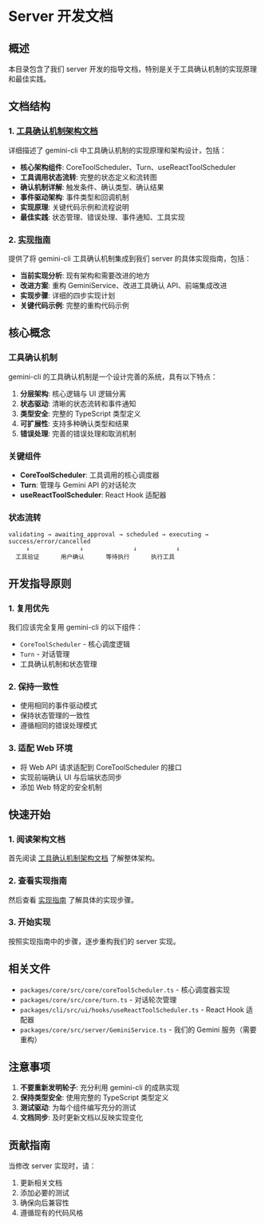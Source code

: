# Server 开发文档

## 概述

本目录包含了我们 server 开发的指导文档，特别是关于工具确认机制的实现原理和最佳实践。

## 文档结构

### 1. [工具确认机制架构文档](./tool-confirmation-architecture.md)

详细描述了 gemini-cli 中工具确认机制的实现原理和架构设计，包括：

- **核心架构组件**: CoreToolScheduler、Turn、useReactToolScheduler
- **工具调用状态流转**: 完整的状态定义和流转图
- **确认机制详解**: 触发条件、确认类型、确认结果
- **事件驱动架构**: 事件类型和回调机制
- **实现原理**: 关键代码示例和流程说明
- **最佳实践**: 状态管理、错误处理、事件通知、工具实现

### 2. [实现指南](./implementation-guide.md)

提供了将 gemini-cli 工具确认机制集成到我们 server 的具体实现指南，包括：

- **当前实现分析**: 现有架构和需要改进的地方
- **改进方案**: 重构 GeminiService、改进工具确认 API、前端集成改进
- **实现步骤**: 详细的四步实现计划
- **关键代码示例**: 完整的重构代码示例

## 核心概念

### 工具确认机制

gemini-cli 的工具确认机制是一个设计完善的系统，具有以下特点：

1. **分层架构**: 核心逻辑与 UI 逻辑分离
2. **状态驱动**: 清晰的状态流转和事件通知
3. **类型安全**: 完整的 TypeScript 类型定义
4. **可扩展性**: 支持多种确认类型和结果
5. **错误处理**: 完善的错误处理和取消机制

### 关键组件

- **CoreToolScheduler**: 工具调用的核心调度器
- **Turn**: 管理与 Gemini API 的对话轮次
- **useReactToolScheduler**: React Hook 适配器

### 状态流转

```
validating → awaiting_approval → scheduled → executing → success/error/cancelled
     ↓              ↓              ↓           ↓
  工具验证      用户确认      等待执行      执行工具
```

## 开发指导原则

### 1. 复用优先

我们应该完全复用 gemini-cli 的以下组件：
- `CoreToolScheduler` - 核心调度逻辑
- `Turn` - 对话管理
- 工具确认机制和状态管理

### 2. 保持一致性

- 使用相同的事件驱动模式
- 保持状态管理的一致性
- 遵循相同的错误处理模式

### 3. 适配 Web 环境

- 将 Web API 请求适配到 CoreToolScheduler 的接口
- 实现前端确认 UI 与后端状态同步
- 添加 Web 特定的安全机制

## 快速开始

### 1. 阅读架构文档

首先阅读 [工具确认机制架构文档](./tool-confirmation-architecture.md) 了解整体架构。

### 2. 查看实现指南

然后查看 [实现指南](./implementation-guide.md) 了解具体的实现步骤。

### 3. 开始实现

按照实现指南中的步骤，逐步重构我们的 server 实现。

## 相关文件

- `packages/core/src/core/coreToolScheduler.ts` - 核心调度器实现
- `packages/core/src/core/turn.ts` - 对话轮次管理
- `packages/cli/src/ui/hooks/useReactToolScheduler.ts` - React Hook 适配器
- `packages/core/src/server/GeminiService.ts` - 我们的 Gemini 服务（需要重构）

## 注意事项

1. **不要重新发明轮子**: 充分利用 gemini-cli 的成熟实现
2. **保持类型安全**: 使用完整的 TypeScript 类型定义
3. **测试驱动**: 为每个组件编写充分的测试
4. **文档同步**: 及时更新文档以反映实现变化

## 贡献指南

当修改 server 实现时，请：

1. 更新相关文档
2. 添加必要的测试
3. 确保向后兼容性
4. 遵循现有的代码风格 